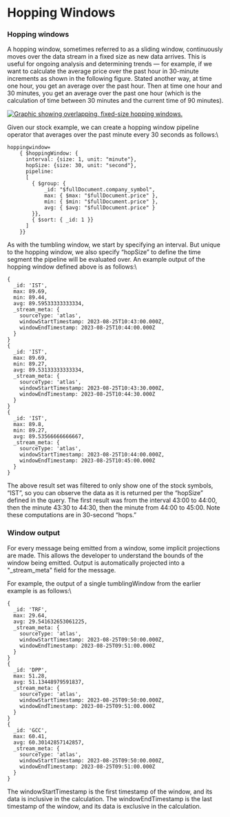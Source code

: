 # Hopping Windows

### Hopping windows <a href="#hopping-windows" id="hopping-windows"></a>

A hopping window, sometimes referred to as a sliding window, continuously moves over the data stream in a fixed size as new data arrives. This is useful for ongoing analysis and determining trends — for example, if we want to calculate the average price over the past hour in 30-minute increments as shown in the following figure. Stated another way, at time one hour, you get an average over the past hour. Then at time one hour and 30 minutes, you get an average over the past one hour (which is the calculation of time between 30 minutes and the current time of 90 minutes).

[![Graphic showing overlapping, fixed-size hopping windows.](https://media.dev.to/cdn-cgi/image/width=800%2Cheight=%2Cfit=scale-down%2Cgravity=auto%2Cformat=auto/https%3A%2F%2Fdev-to-uploads.s3.amazonaws.com%2Fuploads%2Farticles%2F5plv5hl8fzaivybd2hjv.png)](https://media.dev.to/cdn-cgi/image/width=800%2Cheight=%2Cfit=scale-down%2Cgravity=auto%2Cformat=auto/https%3A%2F%2Fdev-to-uploads.s3.amazonaws.com%2Fuploads%2Farticles%2F5plv5hl8fzaivybd2hjv.png)

Given our stock example, we can create a hopping window pipeline operator that averages over the past minute every 30 seconds as follows:\


```
hoppingwindow=
    { $hoppingWindow: {
      interval: {size: 1, unit: "minute"}, 
      hopSize: {size: 30, unit: "second"},
      pipeline: 
      [
        { $group: {
            _id: "$fullDocument.company_symbol",
            max: { $max: "$fullDocument.price" },
            min: { $min: "$fullDocument.price" },
            avg: { $avg: "$fullDocument.price" }
        }},
        { $sort: { _id: 1 }}
      ]
    }}
```

As with the tumbling window, we start by specifying an interval. But unique to the hopping window, we also specify “hopSize” to define the time segment the pipeline will be evaluated over. An example output of the hopping window defined above is as follows:\


```
{
  _id: 'IST',
  max: 89.69,
  min: 89.44,
  avg: 89.59533333333334,
  _stream_meta: {
    sourceType: 'atlas',
    windowStartTimestamp: 2023-08-25T10:43:00.000Z,
    windowEndTimestamp: 2023-08-25T10:44:00.000Z
  }
}
{
  _id: 'IST',
  max: 89.69,
  min: 89.27,
  avg: 89.53133333333334,
  _stream_meta: {
    sourceType: 'atlas',
    windowStartTimestamp: 2023-08-25T10:43:30.000Z,
    windowEndTimestamp: 2023-08-25T10:44:30.000Z
  }
}
{
  _id: 'IST',
  max: 89.8,
  min: 89.27,
  avg: 89.53566666666667,
  _stream_meta: {
    sourceType: 'atlas',
    windowStartTimestamp: 2023-08-25T10:44:00.000Z,
    windowEndTimestamp: 2023-08-25T10:45:00.000Z
  }
}
```

The above result set was filtered to only show one of the stock symbols, “IST”, so you can observe the data as it is returned per the “hopSize” defined in the query. The first result was from the interval 43:00 to 44:00, then the minute 43:30 to 44:30, then the minute from 44:00 to 45:00. Note these computations are in 30-second “hops.”

### Window output <a href="#window-output" id="window-output"></a>

For every message being emitted from a window, some implicit projections are made. This allows the developer to understand the bounds of the window being emitted. Output is automatically projected into a "\_stream\_meta" field for the message.

For example, the output of a single tumblingWindow from the earlier example is as follows:\


```
{
  _id: 'TRF',
  max: 29.64,
  avg: 29.541632653061225,
  _stream_meta: {
    sourceType: 'atlas',
    windowStartTimestamp: 2023-08-25T09:50:00.000Z,
    windowEndTimestamp: 2023-08-25T09:51:00.000Z
  }
}
{
  _id: 'DPP',
  max: 51.28,
  avg: 51.13448979591837,
  _stream_meta: {
    sourceType: 'atlas',
    windowStartTimestamp: 2023-08-25T09:50:00.000Z,
    windowEndTimestamp: 2023-08-25T09:51:00.000Z
  }
}
{
  _id: 'GCC',
  max: 60.41,
  avg: 60.30142857142857,
  _stream_meta: {
    sourceType: 'atlas',
    windowStartTimestamp: 2023-08-25T09:50:00.000Z,
    windowEndTimestamp: 2023-08-25T09:51:00.000Z
  }
}
```

The windowStartTimestamp is the first timestamp of the window, and its data is inclusive in the calculation. The windowEndTimestamp is the last timestamp of the window, and its data is exclusive in the calculation.
